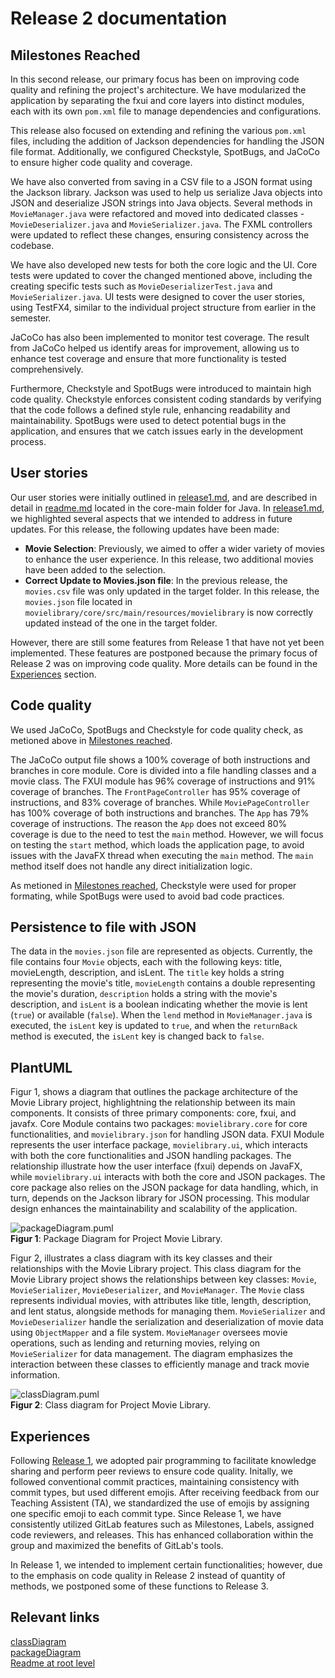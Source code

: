 # Release 2 documentation 

## Milestones Reached
In this second release, our primary focus has been on improving code quality and refining the project's architecture. We have modularized the application by separating the fxui and core layers into distinct modules, each with its own `pom.xml` file to manage dependencies and configurations. <br>

This release also focused on extending and refining the various `pom.xml` files, including the addition of Jackson dependencies for handling the JSON file format. Additionally, we configured Checkstyle, SpotBugs, and JaCoCo to ensure higher code quality and coverage. <br>

We have also converted from saving in a CSV file to a JSON format using the Jackson library. Jackson was used to help us serialize Java objects into JSON and deserialize JSON strings into Java objects. Several methods in `MovieManager.java` were refactored and moved into dedicated classes - `MovieDeserializer.java` and `MovieSerializer.java`. The FXML controllers were updated to reflect these changes, ensuring consistency across the codebase. <br>

We have also developed new tests for both the core logic and the UI. Core tests were updated to cover the changed mentioned above, including the creating specific tests such as `MovieDeserializerTest.java` and `MovieSerializer.java`. UI tests were designed to cover the user stories, using TestFX4, similar to the individual project structure from earlier in the semester. 

JaCoCo has also been implemented to monitor test coverage. The result from JaCoCo helped us identify areas for improvement, allowing us to enhance test coverage and ensure that more functionality is tested comprehensively. <br>

Furthermore, Checkstyle and SpotBugs were introduced to maintain high code quality. Checkstyle enforces consistent coding standards by verifying that the code follows a defined style rule, enhancing readability and maintainability. SpotBugs were used to detect potential bugs in the application, and ensures that we catch issues early in the development process. 

## User stories 
Our user stories were initially outlined in [release1.md](/docs/release1/release1.md), and are described in detail in [readme.md](/movielibrary/core/src/main/java/readme.md) located in the core-main folder for Java. In [release1.md](/docs/release1/release1.md), we highlighted several aspects that we intended to address in future updates. For this release, the following updates have been made: 

* **Movie Selection**: Previously, we aimed to offer a wider variety of movies to enhance the user experience. In this release, two additional movies have been added to the selection. 
* **Correct Update to Movies.json file**: In the previous release, the `movies.csv` file was only updated in the target folder. In this release, the `movies.json` file located in `movielibrary/core/src/main/resources/movielibrary` is now correctly updated instead of the one in the target folder.

However, there are still some features from Release 1 that have not yet been implemented. These features are postponed because the primary focus of Release 2 was on improving code quality. More details can be found in the [Experiences](#experiences) section.  

## Code quality
We used JaCoCo, SpotBugs and Checkstyle for code quality check, as metioned above in [Milestones reached](#milestones-reached). 

The JaCoCo output file shows a 100% coverage of both instructions and branches in core module. Core is divided into a file handling classes and a movie class. The FXUI module has 96% coverage of instructions and 91% coverage of branches. The `FrontPageController` has 95% coverage of instructions, and 83% coverage of branches. While `MoviePageController` has 100% coverage of both instructions and branches. The `App` has 79% coverage of instructions. The reason the `App` does not exceed 80% coverage is due to the need to test the `main` method. However, we will focus on testing the `start` method, which loads the application page, to avoid issues with the JavaFX thread when executing the `main` method. The `main` method itself does not handle any direct initialization logic.

As metioned in [Milestones reached](#milestones-reached), Checkstyle were used for proper formating, while SpotBugs were used to avoid bad code practices. 

## Persistence to file with JSON
The data in the `movies.json` file are represented as objects. Currently, the file contains four `Movie` objects, each with the following keys: title, movieLength, description, and isLent. The `title` key holds a string representing the movie's title, `movieLength` contains a double representing the movie's duration, `description` holds a string with the movie's description, and `isLent` is a boolean indicating whether the movie is lent (`true`) or available (`false`). When the `lend` method in `MovieManager.java` is executed, the `isLent` key is updated to `true`, and when the `returnBack` method is executed, the `isLent` key is changed back to `false`.

## PlantUML
Figur 1, shows a diagram that outlines the package architecture of the Movie Library project, highlightning the relationship between its main components. It consists of three primary components: core, fxui, and javafx. Core Module contains two packages: `movielibrary.core` for core functionalities, and `movielibrary.json` for handling JSON data. FXUI Module represents the user interface package, `movielibrary.ui`, which interacts with both the core functionalities and JSON handling packages. The relationship illustrate how the user interface (fxui) depends on JavaFX, while `movielibrary.ui` interacts with both the core and JSON packages. The core package also relies on the JSON package for data handling, which, in turn, depends on the Jackson library for JSON processing. This modular design enhances the maintainability and scalability of the application. <br>

![packageDiagram.puml](https://www.plantuml.com/plantuml/png/ZOzB3eCm34JtFaLEa2DKB7eHDmqe4CTHFeWASVSgeKWKXDhjpFECfua9GyfaXKSrOAVl1hk097qc2w2OF3ljab0Sj9X1R9mW7essvX4ml6Hnhxm-ieDbdzLEsLndPVDDzpXYErL-7q6sIiiHLaDa9-OYrnufvUsJ0OUUrJiF-OtLJQV3ly2YR4_LNm6WqUwPoRu1 "packageDiagram.puml")<br>
<b>Figur 1</b>: Package Diagram for Project Movie Library. <br>

Figur 2, illustrates a class diagram with its key classes and their relationships with the Movie Library project. This class diagram for the Movie Library project shows the relationships between key classes: `Movie`, `MovieSerializer`, `MovieDeserializer`, and `MovieManager`. The `Movie` class represents individual movies, with attributes like title, length, description, and lent status, alongside methods for managing them. `MovieSerializer` and `MovieDeserializer` handle the serialization and deserialization of movie data using `ObjectMapper` and a file system. `MovieManager` oversees movie operations, such as lending and returning movies, relying on `MovieSerializer` for data management. The diagram emphasizes the interaction between these classes to efficiently manage and track movie information. <br>

![classDiagram.puml](https://www.plantuml.com/plantuml/png/bPFTJiCm38NlynJMhWO29EuH0bIG9cq2gRn0rfhEB4shnDq4Y7T7JPicRGSID_knlnoV4xTtbgNXfbIGAMbjGh8mihogsueGhWQRwa08Nm8WPKEw02PM208WhvgjGYXRO8swu1q4AaUR6QgPAYq0jbMbK6eWkqRDWIgGNrkvvLdGAv0tGT9r0fq4MTVnmWNooccxwg6Y7ApNZdt7tNZAF4jCnbFd-MBIMHYd7TexgNE5tVb7OohZjKZNpHHBdA4Ey-P8Duns2WOZVPPJ3hz7wqpHa5JqYSOjzddxZXblP5sZwQ-0jaQQ3m7mH0hXZRgDkyC9sd2yd5N6Isal86N9ZJszXgCXndkbdB9zCSZy4Q-mbnqTlXW6Q3nsujE08qV_YhWcopTEuxRZx4e7DExwvpG0pdZtlZoHpjslMMplFTjXjb-zkGVcvDKOL9NiH1B9SZdDk95Q5dsy8O8ta4vM5Fvxka1klqVlYoiCMaD7eSv_yyYDqGyosozJZjhVGemyBguNSEa-9-x4V5qzUzwpOffd0Itm9t4D01tZ9yOJXBX3dJUb-W40 "classDiagram.puml")<br>
<b>Figur 2</b>: Class diagram for Project Movie Library.

## Experiences
Following [Release 1](/docs/release1/release1.md), we adopted pair programming to facilitate knowledge sharing and perform peer reviews to ensure code quality. Initally, we followed conventional commit practices, maintaining consistency with commit types, but used different emojis. After receiving feedback from our Teaching Assistent (TA), we standardized the use of emojis by assigning one specific emoji to each commit type. Since Release 1, we have consistently utilized GitLab features such as Milestones, Labels, assigned code reviewers, and releases. This has enhanced collaboration within the group and maximized the benefits of GitLab's tools. 

In Release 1, we intended to implement certain functionalities; however, due to the emphasis on code quality in Release 2 instead of quantity of methods, we postponed some of these functions to Release 3.

## Relevant links 
[classDiagram](/docs/release2/umlDiagrams/classDiagram.puml) <br>
[packageDiagram](/docs/release2/umlDiagrams/packageDiagram.puml) <br>
[Readme at root level](/readme.md)
